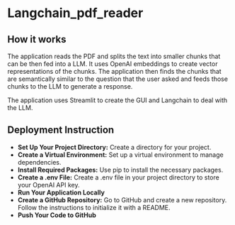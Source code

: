 # Langchain_pdf_reader

## How it works

The application reads the PDF and splits the text into smaller chunks that can be then fed into a LLM. It uses OpenAI embeddings to create vector representations of the chunks. The application then finds the chunks that are semantically similar to the question that the user asked and feeds those chunks to the LLM to generate a response.

The application uses Streamlit to create the GUI and Langchain to deal with the LLM.

## Deployment Instruction

- **Set Up Your Project Directory:** Create a directory for your project.
- **Create a Virtual Environment:** Set up a virtual environment to manage dependencies.
- **Install Required Packages:** Use pip to install the necessary packages.
- **Create a .env File:** Create a .env file in your project directory to store your OpenAI API key.
- **Run Your Application Locally**
- **Create a GitHub Repository:**
    Go to GitHub and create a new repository.
    Follow the instructions to initialize it with a README.
- **Push Your Code to GitHub**

